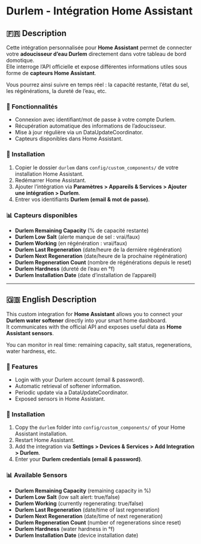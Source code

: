 # Durlem - Intégration Home Assistant

## 🇫🇷 Description

Cette intégration personnalisée pour **Home Assistant** permet de connecter votre **adoucisseur d’eau Durlem** directement dans votre tableau de bord domotique.  
Elle interroge l’API officielle et expose différentes informations utiles sous forme de **capteurs Home Assistant**.

Vous pourrez ainsi suivre en temps réel : la capacité restante, l’état du sel, les régénérations, la dureté de l’eau, etc.

### 🚀 Fonctionnalités
- Connexion avec identifiant/mot de passe à votre compte Durlem.  
- Récupération automatique des informations de l’adoucisseur.  
- Mise à jour régulière via un DataUpdateCoordinator.  
- Capteurs disponibles dans Home Assistant.  

### 🔧 Installation
1. Copier le dossier `durlem` dans `config/custom_components/` de votre installation Home Assistant.  
2. Redémarrer Home Assistant.  
3. Ajouter l’intégration via **Paramètres > Appareils & Services > Ajouter une intégration > Durlem**.  
4. Entrer vos identifiants **Durlem (email & mot de passe)**.  

### 📊 Capteurs disponibles
- **Durlem Remaining Capacity** (% de capacité restante)  
- **Durlem Low Salt** (alerte manque de sel : vrai/faux)  
- **Durlem Working** (en régénération : vrai/faux)  
- **Durlem Last Regeneration** (date/heure de la dernière régénération)  
- **Durlem Next Regeneration** (date/heure de la prochaine régénération)  
- **Durlem Regeneration Count** (nombre de régénérations depuis le reset)  
- **Durlem Hardness** (dureté de l’eau en °f)  
- **Durlem Installation Date** (date d’installation de l’appareil)  

---

## 🇬🇧 English Description

This custom integration for **Home Assistant** allows you to connect your **Durlem water softener** directly into your smart home dashboard.  
It communicates with the official API and exposes useful data as **Home Assistant sensors**.

You can monitor in real time: remaining capacity, salt status, regenerations, water hardness, etc.

### 🚀 Features
- Login with your Durlem account (email & password).  
- Automatic retrieval of softener information.  
- Periodic update via a DataUpdateCoordinator.  
- Exposed sensors in Home Assistant.  

### 🔧 Installation
1. Copy the `durlem` folder into `config/custom_components/` of your Home Assistant installation.  
2. Restart Home Assistant.  
3. Add the integration via **Settings > Devices & Services > Add Integration > Durlem**.  
4. Enter your **Durlem credentials (email & password)**.  

### 📊 Available Sensors
- **Durlem Remaining Capacity** (remaining capacity in %)  
- **Durlem Low Salt** (low salt alert: true/false)  
- **Durlem Working** (currently regenerating: true/false)  
- **Durlem Last Regeneration** (date/time of last regeneration)  
- **Durlem Next Regeneration** (date/time of next regeneration)  
- **Durlem Regeneration Count** (number of regenerations since reset)  
- **Durlem Hardness** (water hardness in °f)  
- **Durlem Installation Date** (device installation date)  
